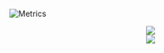 

![Metrics](href="url">https://metrics.lecoq.io/thisisnotahuman?template=classic&base=header%2C%20activity%2C%20community%2C%20repositories%2C%20metadata&base.indepth=false&base.hireable=false&base.skip=false&config.timezone=Asia%2FShanghai)

<div align="center"> <img src="https://metrics.lecoq.io/thisisnotahuman?template=classic&config.timezone=Asia%2FShanghai"> </div>

<div align="center"> <img src="https://github-readme-streak-stats.herokuapp.com/?user=thisisnotahuman" /> </div>
